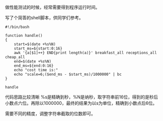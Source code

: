 做性能测试的时候，经常需要得到程序运行时间。  

写了个简答的shell脚本，供同学们参考。  


```
#!/bin/bash

function handle()
{
    start=$(date +%s%N)
    start_ms=${start:0:16}
    awk '{a[$1]++} END{print length(a)}' breakfast_all receptions_all cheap_all
    end=$(date +%s%N)
    end_ms=${end:0:16}
    echo "cost time is:"
    echo "scale=6;($end_ms - $start_ms)/1000000" | bc
}

handle

```  

代码思路比较清晰 %s是精确到秒，%N是纳秒，取字符串前16位，得到的是秒后小数点六位。再除以1000000，最终的结果为以s为单位，精确到小数点后6位。  

需要不同的精度，调整字符串截取的位数即可。
